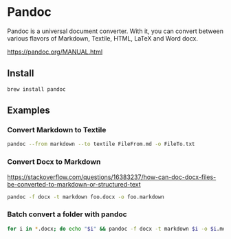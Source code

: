 # Pandoc

Pandoc is a universal document converter. With it, you can convert between various flavors of Markdown, Textile,
HTML, LaTeX and Word docx.

https://pandoc.org/MANUAL.html

## Install

    brew install pandoc

## Examples

### Convert Markdown to Textile

```bash
pandoc --from markdown --to textile FileFrom.md -o FileTo.txt
```

### Convert Docx to Markdown

https://stackoverflow.com/questions/16383237/how-can-doc-docx-files-be-converted-to-markdown-or-structured-text

```bash
pandoc -f docx -t markdown foo.docx -o foo.markdown
```

### Batch convert a folder with pandoc

```bash
for i in *.docx; do echo "$i" && pandoc -f docx -t markdown $i -o $i.md; done
```


